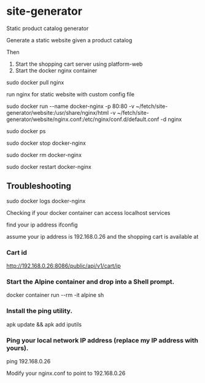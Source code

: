 # site-generator
Static product catalog generator

Generate a static website given a product catalog

Then

1. Start the shopping cart server using platform-web
2. Start the docker nginx container

sudo docker pull nginx

run nginx for static website with custom config file

sudo docker run --name docker-nginx -p 80:80 -v ~/fetch/site-generator/website:/usr/share/nginx/html -v ~/fetch/site-generator/website/nginx.conf:/etc/nginx/conf.d/default.conf -d nginx

sudo docker ps

sudo docker stop docker-nginx

sudo docker rm docker-nginx

sudo docker restart docker-nginx

## Troubleshooting

sudo docker logs docker-nginx 

Checking if your docker container can access localhost services

find your ip address
ifconfig

assume your ip address is 192.168.0.26 and the shopping cart is available at

### Cart id
http://192.168.0.26:8086/public/api/v1/cart/ip
 

### Start the Alpine container and drop into a Shell prompt.
docker container run --rm -it alpine sh

### Install the ping utility.
apk update && apk add iputils

### Ping your local network IP address (replace my IP address with yours).
ping 192.168.0.26


Modify your nginx.conf to point to 192.168.0.26 


